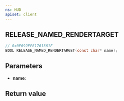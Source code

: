 ```yaml
---
ns: HUD
apiset: client
---
```

## RELEASE_NAMED_RENDERTARGET

```c
// 0x0E692EE61761361F
BOOL RELEASE_NAMED_RENDERTARGET(const char* name);
```


## Parameters
* **name**:

## Return value

